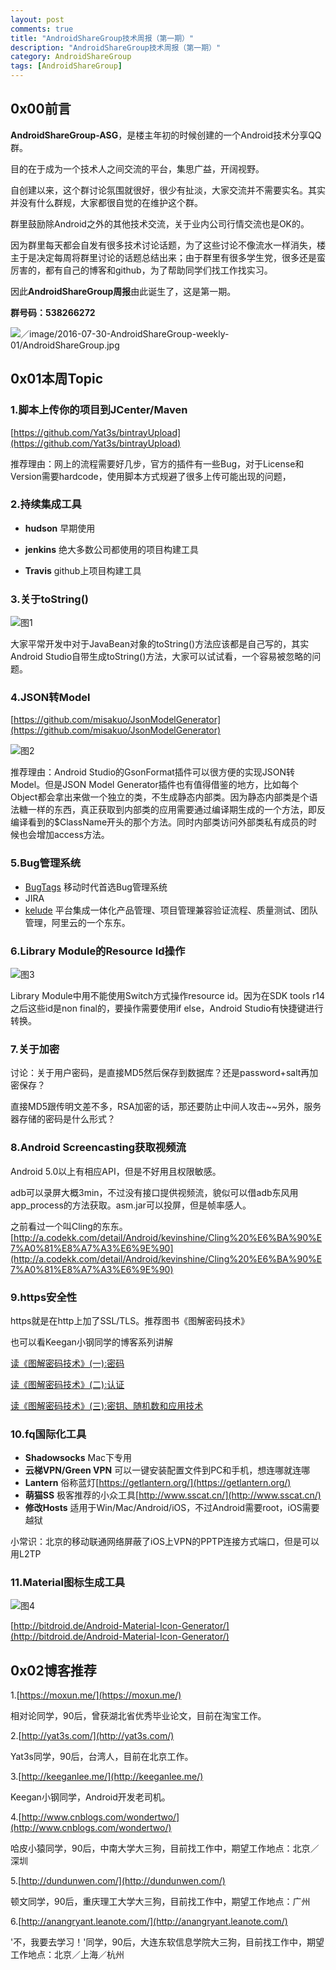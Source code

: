 ```yaml
---
layout: post
comments: true
title: "AndroidShareGroup技术周报（第一期）"
description: "AndroidShareGroup技术周报（第一期）"
category: AndroidShareGroup
tags: [AndroidShareGroup]
---
```



## 0x00前言

**AndroidShareGroup-ASG**，是楼主年初的时候创建的一个Android技术分享QQ群。

目的在于成为一个技术人之间交流的平台，集思广益，开阔视野。

自创建以来，这个群讨论氛围就很好，很少有扯淡，大家交流并不需要实名。其实并没有什么群规，大家都很自觉的在维护这个群。

群里鼓励除Android之外的其他技术交流，关于业内公司行情交流也是OK的。

因为群里每天都会自发有很多技术讨论话题，为了这些讨论不像流水一样消失，楼主于是决定每周将群里讨论的话题总结出来；由于群里有很多学生党，很多还是蛮厉害的，都有自己的博客和github，为了帮助同学们找工作找实习。

因此**AndroidShareGroup周报**由此诞生了，这是第一期。

**群号码：538266272**

![／image/2016-07-30-AndroidShareGroup-weekly-01/AndroidShareGroup.jpg](/image/2016-07-30-AndroidShareGroup-weekly-01/AndroidShareGroup.jpg)

## 0x01本周Topic

### 1.脚本上传你的项目到JCenter/Maven

[https://github.com/Yat3s/bintrayUpload](https://github.com/Yat3s/bintrayUpload)

推荐理由：网上的流程需要好几步，官方的插件有一些Bug，对于License和Version需要hardcode，使用脚本方式规避了很多上传可能出现的问题，

### 2.持续集成工具

- **hudson**   早期使用

- **jenkins**  绝大多数公司都使用的项目构建工具

- **Travis** github上项目构建工具

### 3.关于toString()

![图1](/image/2016-07-30-AndroidShareGroup-weekly-01/to_string.png)

大家平常开发中对于JavaBean对象的toString()方法应该都是自己写的，其实Android Studio自带生成toString()方法，大家可以试试看，一个容易被忽略的问题。

### 4.JSON转Model

[https://github.com/misakuo/JsonModelGenerator](https://github.com/misakuo/JsonModelGenerator)

![图2](/image/2016-07-30-AndroidShareGroup-weekly-01/json-model-generator.png)

推荐理由：Android Studio的GsonFormat插件可以很方便的实现JSON转Model。但是JSON Model Generator插件也有值得借鉴的地方，比如每个Object都会拿出来做一个独立的类，不生成静态内部类。因为静态内部类是个语法糖一样的东西，真正获取到内部类的应用需要通过编译期生成的一个方法，即反编译看到的$ClassName开头的那个方法。同时内部类访问外部类私有成员的时候也会增加access方法。

### 5.Bug管理系统

- [BugTags](https://www.bugtags.com/) 移动时代首选Bug管理系统
- JIRA
- [kelude](http://kelude.aliyun.com/) 平台集成一体化产品管理、项目管理兼容验证流程、质量测试、团队管理，阿里云的一个东东。

### 6.Library Module的Resource Id操作

![图3](/image/2016-07-30-AndroidShareGroup-weekly-01/library-resource-id.png)

Library Module中用不能使用Switch方式操作resource id。因为在SDK tools r14之后这些id是non final的，要操作需要使用if else，Android Studio有快捷键进行转换。

### 7.关于加密

讨论：关于用户密码，是直接MD5然后保存到数据库？还是password+salt再加密保存？

直接MD5跟传明文差不多，RSA加密的话，那还要防止中间人攻击~~另外，服务器存储的密码是什么形式？

### 8.Android Screencasting获取视频流

Android 5.0以上有相应API，但是不好用且权限敏感。

adb可以录屏大概3min，不过没有接口提供视频流，貌似可以借adb东风用app_process的方法获取。asm.jar可以投屏，但是帧率感人。

之前看过一个叫Cling的东东。[http://a.codekk.com/detail/Android/kevinshine/Cling%20%E6%BA%90%E7%A0%81%E8%A7%A3%E6%9E%90](http://a.codekk.com/detail/Android/kevinshine/Cling%20%E6%BA%90%E7%A0%81%E8%A7%A3%E6%9E%90)

### 9.https安全性

https就是在http上加了SSL/TLS。推荐图书《图解密码技术》

也可以看Keegan小钢同学的博客系列讲解

[读《图解密码技术》(一):密码](http://keeganlee.me/post/reading/20160629)

[读《图解密码技术》(二):认证](http://keeganlee.me/post/reading/20160705)

[读《图解密码技术》(三):密钥、随机数和应用技术](http://keeganlee.me/post/reading/20160722)

### 10.fq国际化工具

- **Shadowsocks**  Mac下专用
- **云梯VPN/Green VPN**  可以一键安装配置文件到PC和手机，想连哪就连哪
- **Lantern**    俗称蓝灯[https://getlantern.org/](https://getlantern.org/)
- **萌猫SS** 极客推荐的小众工具[http://www.sscat.cn/](http://www.sscat.cn/)
- **修改Hosts** 适用于Win/Mac/Android/iOS，不过Android需要root，iOS需要越狱

小常识：北京的移动联通网络屏蔽了iOS上VPN的PPTP连接方式端口，但是可以用L2TP

### 11.Material图标生成工具

![图4](/image/2016-07-30-AndroidShareGroup-weekly-01/android-material-icon-generator.png)

[http://bitdroid.de/Android-Material-Icon-Generator/](http://bitdroid.de/Android-Material-Icon-Generator/)

## 0x02博客推荐

1.[https://moxun.me/](https://moxun.me/)

相对论同学，90后，曾获湖北省优秀毕业论文，目前在淘宝工作。

2.[http://yat3s.com/](http://yat3s.com/)

Yat3s同学，90后，台湾人，目前在北京工作。

3.[http://keeganlee.me/](http://keeganlee.me/)

Keegan小钢同学，Android开发老司机。

4.[http://www.cnblogs.com/wondertwo/](http://www.cnblogs.com/wondertwo/)

哈皮小猿同学，90后，中南大学大三狗，目前找工作中，期望工作地点：北京／深圳

5.[http://dundunwen.com/](http://dundunwen.com/)

顿文同学，90后，重庆理工大学大三狗，目前找工作中，期望工作地点：广州

6.[http://anangryant.leanote.com/](http://anangryant.leanote.com/)

'不，我要去学习！'同学，90后，大连东软信息学院大三狗，目前找工作中，期望工作地点：北京／上海／杭州








